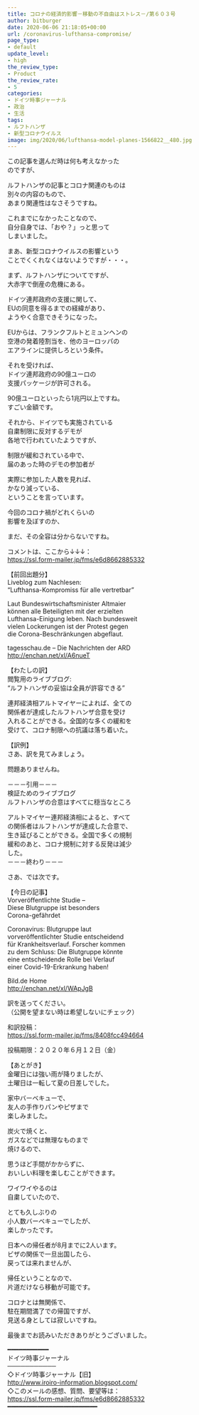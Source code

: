 ```yaml
---
title: コロナの経済的影響－移動の不自由はストレス－/第６０３号
author: bitburger
date: 2020-06-06 21:18:05+00:00
url: /coronavirus-lufthansa-compromise/
page_type:
- default
update_level:
- high
the_review_type:
- Product
the_review_rate:
- 5
categories:
- ドイツ時事ジャーナル
- 政治
- 生活
tags:
- ルフトハンザ
- 新型コロナウイルス
image: img/2020/06/lufthansa-model-planes-1566822__480.jpg
---
```

この記事を選んだ時は何も考えなかった  
のですが、

ルフトハンザの記事とコロナ関連のものは  
別々の内容のもので、  
あまり関連性はなさそうですね。

これまでになかったことなので、  
自分自身では、「おや？」っと思って  
しまいました。

まあ、新型コロナウイルスの影響という  
ことでくくれなくはないようですが・・・。

まず、ルフトハンザについてですが、  
大赤字で倒産の危機にある。

ドイツ連邦政府の支援に関して、  
EUの同意を得るまでの経緯があり、  
ようやく合意できそうになった。

EUからは、フランクフルトとミュンヘンの  
空港の発着陸割当を、他のヨーロッパの  
エアラインに提供しろという条件。

それを受ければ、  
ドイツ連邦政府の90億ユーロの  
支援パッケージが許可される。

90億ユーロといったら1兆円以上ですね。  
すごい金額です。

それから、ドイツでも実施されている  
自粛制限に反対するデモが  
各地で行われていたようですが、

制限が緩和されている中で、  
届のあった時のデモの参加者が

実際に参加した人数を見れば、  
かなり減っている、  
ということを言っています。

今回のコロナ禍がどれくらいの  
影響を及ぼすのか、

まだ、その全容は分からないですね。

  
コメントは、ここから↓↓↓：  
<https://ssl.form-mailer.jp/fms/e6d8662885332>

【前回出題分】  
Liveblog zum Nachlesen:  
&#8220;Lufthansa-Kompromiss für alle vertretbar&#8221;

Laut Bundeswirtschaftsminister Altmaier  
können alle Beteiligten mit der erzielten  
Lufthansa-Einigung leben. Nach bundesweit  
vielen Lockerungen ist der Protest gegen  
die Corona-Beschränkungen abgeflaut.

tagesschau.de &#8211; Die Nachrichten der ARD  
<http://enchan.net/xl/A6nueT>

  
【わたしの訳】  
閲覧用のライブブログ:  
&#8220;ルフトハンザの妥協は全員が許容できる&#8221;

連邦経済相アルトマイヤーによれば、全ての  
関係者が達成したルフトハンザ合意を受け  
入れることができる。全国的な多くの緩和を  
受けて、コロナ制限への抗議は落ち着いた。

【訳例】  
さあ、訳を見てみましょう。

問題ありませんね。

－－－引用－－－  
検証ためのライブブログ  
ルフトハンザの合意はすべてに穏当なところ

アルトマイヤー連邦経済相によると、すべて  
の関係者はルフトハンザが達成した合意で、  
生き延びることができる。全国で多くの規制  
緩和のあと、コロナ規制に対する反発は減少  
した。  
－－－終わり－－－

  
さあ、では次です。

【今日の記事】  
Vorveröffentlichte Studie &#8211;  
Diese Blutgruppe ist besonders  
Corona-gefährdet

Coronavirus: Blutgruppe laut  
vorveröffentlichter Studie entscheidend  
für Krankheitsverlauf. Forscher kommen  
zu dem Schluss: Die Blutgruppe könnte  
eine entscheidende Rolle bei Verlauf  
einer Covid-19-Erkrankung haben!

Bild.de Home  
<http://enchan.net/xl/WApJgB>

訳を送ってください。  
（公開を望まない時は希望しないにチェック）

和訳投稿：  
 <https://ssl.form-mailer.jp/fms/8408fcc494664>

投稿期限：２０２０年６月１２日（金）

  
【あとがき】  
金曜日には強い雨が降りましたが、  
土曜日は一転して夏の日差しでした。

家中バーベキューで、  
友人の手作りパンやピザまで  
楽しみました。

炭火で焼くと、  
ガスなどでは無理なものまで  
焼けるので、

思うほど手間がかからずに、  
おいしい料理を楽しむことができます。

ワイワイやるのは  
自粛していたので、

とても久しぶりの  
小人数バーベキューでしたが、  
楽しかったです。

日本への帰任者が8月までに2人います。  
ビザの関係で一旦出国したら、  
戻っては来れませんが、

帰任ということなので、  
片道だけなら移動が可能です。

コロナとは無関係で、  
駐在期間満了での帰国ですが、  
見送る身としては寂しいですね。

  
最後までお読みいただきありがとうございました。

━━━━━━━━━━━  
ドイツ時事ジャーナル  
───────────  
◇ドイツ時事ジャーナル【旧】  
<http://www.iroiro-information.blogspot.com/>  
◇このメールの感想、質問、要望等は：  
<https://ssl.form-mailer.jp/fms/e6d8662885332>  
━━━━━━━━━━━━━━━━━━━━━━━━
